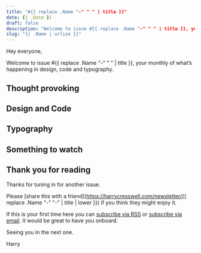 ```yaml
---
title: "#{{ replace .Name "-" " " | title }}"
date: {{ .Date }}
draft: false
description: "Welcome to issue #{{ replace .Name "-" " " | title }}, your monthly roundup of what’s happening in design, code and typography."
slug: "{{ .Name | urlize }}"
---
```


Hey everyone,

Welcome to issue #{{ replace .Name "-" " " | title }}, your monthly of what’s happening in design, code and typography.

## Thought provoking

## Design and Code

## Typography

## Something to watch

## Thank you for reading

Thanks for tuning in for another issue.

Please [share this with a friend](https://harrycresswell.com/newsletter/{{ replace .Name "-" "-" | title | lower }}) if you think they might enjoy it.

If this is your first time here you can [subscribe via RSS](https://harrycresswell.com/feeds/) or [subscribe via email](https://harrycresswell.us14.list-manage.com/subscribe/post?u=4e8fba8d0ab4a857159c0104e&id=d6ad2b65ca). It would be great to have you onboard.

Seeing you in the next one.

Harry
